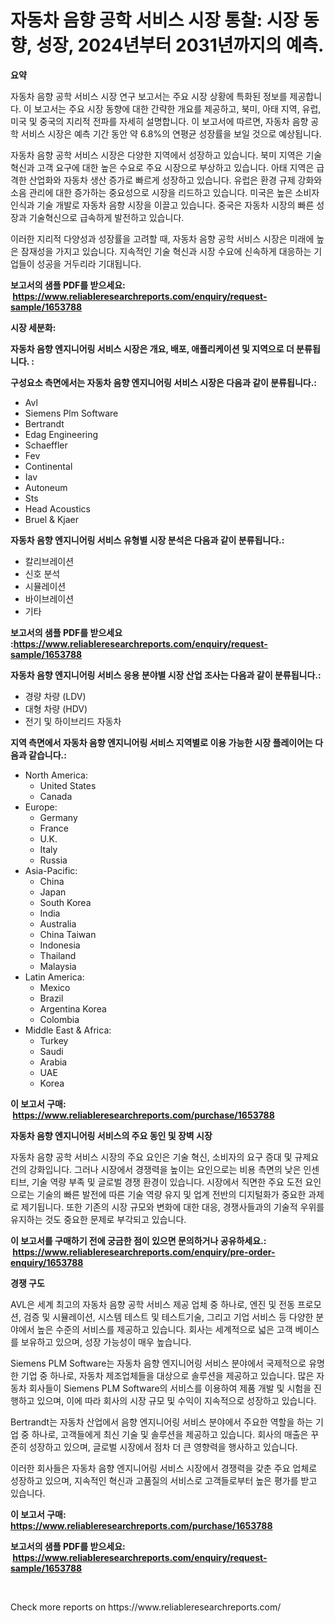 <p><h1>자동차 음향 공학 서비스 시장 통찰: 시장 동향, 성장, 2024년부터 2031년까지의 예측.</h1></p><p><strong>요약</strong></p>
<p><p>자동차 음향 공학 서비스 시장 연구 보고서는 주요 시장 상황에 특화된 정보를 제공합니다. 이 보고서는 주요 시장 동향에 대한 간략한 개요를 제공하고, 북미, 아태 지역, 유럽, 미국 및 중국의 지리적 전파를 자세히 설명합니다. 이 보고서에 따르면, 자동차 음향 공학 서비스 시장은 예측 기간 동안 약 6.8%의 연평균 성장률을 보일 것으로 예상됩니다.</p><p>자동차 음향 공학 서비스 시장은 다양한 지역에서 성장하고 있습니다. 북미 지역은 기술 혁신과 고객 요구에 대한 높은 수요로 주요 시장으로 부상하고 있습니다. 아태 지역은 급격한 산업화와 자동차 생산 증가로 빠르게 성장하고 있습니다. 유럽은 환경 규제 강화와 소음 관리에 대한 증가하는 중요성으로 시장을 리드하고 있습니다. 미국은 높은 소비자 인식과 기술 개발로 자동차 음향 시장을 이끌고 있습니다. 중국은 자동차 시장의 빠른 성장과 기술혁신으로 급속하게 발전하고 있습니다.</p><p>이러한 지리적 다양성과 성장률을 고려할 때, 자동차 음향 공학 서비스 시장은 미래에 높은 잠재성을 가지고 있습니다. 지속적인 기술 혁신과 시장 수요에 신속하게 대응하는 기업들이 성공을 거두리라 기대됩니다.</p></p>
<p><strong>보고서의 샘플 PDF를 받으세요: &nbsp;<a href="https://www.reliableresearchreports.com/enquiry/request-sample/1653788">https://www.reliableresearchreports.com/enquiry/request-sample/1653788</a></strong></p>
<p><strong>시장 세분화:</strong></p>
<p><strong> 자동차 음향 엔지니어링 서비스 시장은 개요, 배포, 애플리케이션 및 지역으로 더 분류됩니다. :</strong></p>
<p><strong>구성요소 측면에서는 자동차 음향 엔지니어링 서비스 시장은 다음과 같이 분류됩니다.:</strong></p>
<p><ul><li>Avl</li><li>Siemens Plm Software</li><li>Bertrandt</li><li>Edag Engineering</li><li>Schaeffler</li><li>Fev</li><li>Continental</li><li>Iav</li><li>Autoneum</li><li>Sts</li><li>Head Acoustics</li><li>Bruel & Kjaer</li></ul></p>
<p><strong> 자동차 음향 엔지니어링 서비스 유형별 시장 분석은 다음과 같이 분류됩니다.:</strong></p>
<p><ul><li>칼리브레이션</li><li>신호 분석</li><li>시뮬레이션</li><li>바이브레이션</li><li>기타</li></ul></p>
<p><strong>보고서의 샘플 PDF를 받으세요 :<a href="https://www.reliableresearchreports.com/enquiry/request-sample/1653788">https://www.reliableresearchreports.com/enquiry/request-sample/1653788</a></strong></p>
<p><strong> 자동차 음향 엔지니어링 서비스 응용 분야별 시장 산업 조사는 다음과 같이 분류됩니다.:</strong></p>
<p><ul><li>경량 차량 (LDV)</li><li>대형 차량 (HDV)</li><li>전기 및 하이브리드 자동차</li></ul></p>
<p><strong>지역 측면에서 자동차 음향 엔지니어링 서비스 지역별로 이용 가능한 시장 플레이어는 다음과 같습니다.:</strong></p>
<p><ul>
    <li>
        North America:
        <ul>
            <li>United States</li>
            <li>Canada</li>
        </ul>
    </li>
    <li>
        Europe:
        <ul>
            <li>Germany</li>
            <li>France</li>
            <li>U.K.</li>
            <li>Italy</li>
            <li>Russia</li>
        </ul>
    </li>
    <li>
        Asia-Pacific:
        <ul>
            <li>China</li>
            <li>Japan</li>
            <li>South Korea</li>
            <li>India</li>
            <li>Australia</li>
            <li>China Taiwan</li>
            <li>Indonesia</li>
            <li>Thailand</li>
            <li>Malaysia</li>
        </ul>
    </li>
    <li>
        Latin America:
        <ul>
            <li>Mexico</li>
            <li>Brazil</li>
            <li>Argentina Korea</li>
            <li>Colombia</li>
        </ul>
    </li>
    <li>
        Middle East & Africa:
        <ul>
            <li>Turkey</li>
            <li>Saudi</li>
            <li>Arabia</li>
            <li>UAE</li>
            <li>Korea</li>
        </ul>
    </li>
    </ul></p>
<p><strong>이 보고서 구매: &nbsp;<a href="https://www.reliableresearchreports.com/purchase/1653788">https://www.reliableresearchreports.com/purchase/1653788</a></strong></p>
<p><strong>자동차 음향 엔지니어링 서비스의 주요 동인 및 장벽 시장</strong></p>
<p><p>자동차 음향 공학 서비스 시장의 주요 요인은 기술 혁신, 소비자의 요구 증대 및 규제요건의 강화입니다. 그러나 시장에서 경쟁력을 높이는 요인으로는 비용 측면의 낮은 인센티브, 기술 역량 부족 및 글로벌 경쟁 환경이 있습니다. 시장에서 직면한 주요 도전 요인으로는 기술의 빠른 발전에 따른 기술 역량 유지 및 업계 전반의 디지털화가 중요한 과제로 제기됩니다. 또한 기존의 시장 규모와 변화에 대한 대응, 경쟁사들과의 기술적 우위를 유지하는 것도 중요한 문제로 부각되고 있습니다.</p></p>
<p><strong>이 보고서를 구매하기 전에 궁금한 점이 있으면 문의하거나 공유하세요.: &nbsp;<a href="https://www.reliableresearchreports.com/enquiry/pre-order-enquiry/1653788">https://www.reliableresearchreports.com/enquiry/pre-order-enquiry/1653788</a></strong></p>
<p><strong>경쟁 구도</strong></p>
<p><p>AVL은 세계 최고의 자동차 음향 공학 서비스 제공 업체 중 하나로, 엔진 및 전동 프로모션, 검증 및 시뮬레이션, 시스템 테스트 및 테스트기술, 그리고 기업 서비스 등 다양한 분야에서 높은 수준의 서비스를 제공하고 있습니다. 회사는 세계적으로 넓은 고객 베이스를 보유하고 있으며, 성장 가능성이 매우 높습니다.</p><p>Siemens PLM Software는 자동차 음향 엔지니어링 서비스 분야에서 국제적으로 유명한 기업 중 하나로, 자동차 제조업체들을 대상으로 솔루션을 제공하고 있습니다. 많은 자동차 회사들이 Siemens PLM Software의 서비스를 이용하여 제품 개발 및 시험을 진행하고 있으며, 이에 따라 회사의 시장 규모 및 수익이 지속적으로 성장하고 있습니다.</p><p>Bertrandt는 자동차 산업에서 음향 엔지니어링 서비스 분야에서 주요한 역할을 하는 기업 중 하나로, 고객들에게 최신 기술 및 솔루션을 제공하고 있습니다. 회사의 매출은 꾸준히 성장하고 있으며, 글로벌 시장에서 점차 더 큰 영향력을 행사하고 있습니다.</p><p>이러한 회사들은 자동차 음향 엔지니어링 서비스 시장에서 경쟁력을 갖춘 주요 업체로 성장하고 있으며, 지속적인 혁신과 고품질의 서비스로 고객들로부터 높은 평가를 받고 있습니다.</p></p>
<p><strong>이 보고서 구매: &nbsp; <a href="https://www.reliableresearchreports.com/purchase/1653788">https://www.reliableresearchreports.com/purchase/1653788</a></strong></p>
<p><strong>보고서의 샘플 PDF를 받으세요: &nbsp;<a href="https://www.reliableresearchreports.com/enquiry/request-sample/1653788">https://www.reliableresearchreports.com/enquiry/request-sample/1653788</a></strong><strong></strong></p>
<p>&nbsp;</p>
<p>Check more reports on https://www.reliableresearchreports.com/</p>